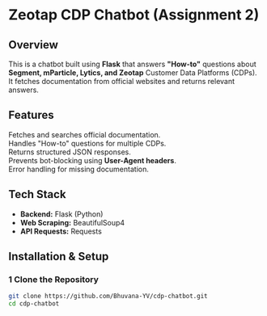  
# Zeotap CDP Chatbot (Assignment 2)

##  Overview
This is a chatbot built using **Flask** that answers **"How-to"** questions about **Segment, mParticle, Lytics, and Zeotap** Customer Data Platforms (CDPs).  
It fetches documentation from official websites and returns relevant answers.

## Features
 Fetches and searches official documentation.  
 Handles "How-to" questions for multiple CDPs.  
 Returns structured JSON responses.  
 Prevents bot-blocking using **User-Agent headers**.  
 Error handling for missing documentation.  

##  Tech Stack
- **Backend:** Flask (Python)  
- **Web Scraping:** BeautifulSoup4  
- **API Requests:** Requests  

##  Installation & Setup
### 1️ Clone the Repository
```bash
git clone https://github.com/Bhuvana-YV/cdp-chatbot.git
cd cdp-chatbot
